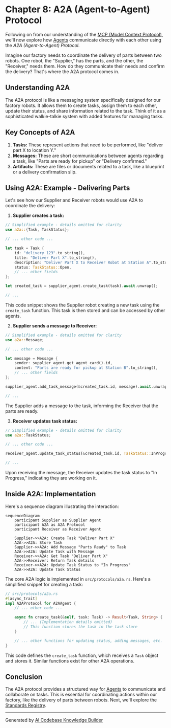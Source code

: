 # Chapter 8: A2A (Agent-to-Agent) Protocol

Following on from our understanding of the [MCP (Model Context Protocol)](07_mcp__model_context_protocol_.md), we'll now explore how [Agents](04_agent.md) communicate directly with each other using the *A2A (Agent-to-Agent) Protocol*.

Imagine our factory needs to coordinate the delivery of parts between two robots. One robot, the "Supplier," has the parts, and the other, the "Receiver," needs them.  How do they communicate their needs and confirm the delivery?  That's where the A2A protocol comes in.

## Understanding A2A

The A2A protocol is like a messaging system specifically designed for our factory robots. It allows them to create tasks, assign them to each other, update their status, and share information related to the task.  Think of it as a sophisticated walkie-talkie system with added features for managing tasks.

## Key Concepts of A2A

1. **Tasks:** These represent actions that need to be performed, like "deliver part X to location Y."
2. **Messages:** These are short communications between agents regarding a task, like "Parts are ready for pickup" or "Delivery confirmed."
3. **Artifacts:** These are files or documents related to a task, like a blueprint or a delivery confirmation slip.

## Using A2A: Example - Delivering Parts

Let's see how our Supplier and Receiver robots would use A2A to coordinate the delivery:

1. **Supplier creates a task:**

```rust
// Simplified example - details omitted for clarity
use a2a::{Task, TaskStatus};

// ... other code ...

let task = Task {
    id: "delivery_123".to_string(),
    title: "Deliver Part X".to_string(),
    description: "Deliver Part X to Receiver Robot at Station A".to_string(),
    status: TaskStatus::Open,
    // ... other fields
};

let created_task = supplier_agent.create_task(task).await.unwrap();

// ...
```

This code snippet shows the Supplier robot creating a new task using the `create_task` function. This task is then stored and can be accessed by other agents.

2. **Supplier sends a message to Receiver:**

```rust
// Simplified example - details omitted for clarity
use a2a::Message;

// ... other code ...

let message = Message {
    sender: supplier_agent.get_agent_card().id,
    content: "Parts are ready for pickup at Station B".to_string(),
    // ... other fields
};

supplier_agent.add_task_message(&created_task.id, message).await.unwrap();

// ...
```

The Supplier adds a message to the task, informing the Receiver that the parts are ready.

3. **Receiver updates task status:**

```rust
// Simplified example - details omitted for clarity
use a2a::TaskStatus;

// ... other code ...

receiver_agent.update_task_status(&created_task.id, TaskStatus::InProgress).await.unwrap();

// ...
```

Upon receiving the message, the Receiver updates the task status to "In Progress," indicating they are working on it.


## Inside A2A: Implementation

Here's a sequence diagram illustrating the interaction:

```mermaid
sequenceDiagram
    participant Supplier as Supplier Agent
    participant A2A as A2A Protocol
    participant Receiver as Receiver Agent

    Supplier->>A2A: Create Task "Deliver Part X"
    A2A->>A2A: Store Task
    Supplier->>A2A: Add Message "Parts Ready" to Task
    A2A->>A2A: Update Task with Message
    Receiver->>A2A: Get Task "Deliver Part X"
    A2A->>Receiver: Return Task details
    Receiver->>A2A: Update Task Status to "In Progress"
    A2A->>A2A: Update Task Status
```

The core A2A logic is implemented in `src/protocols/a2a.rs`.  Here's a simplified snippet for creating a task:

```rust
// src/protocols/a2a.rs
#[async_trait]
impl A2AProtocol for A2AAgent {
    // ... other code ...

    async fn create_task(&self, task: Task) -> Result<Task, String> {
        // ... (Implementation details omitted)
        // This function stores the task in the task store
    }

    // ... other functions for updating status, adding messages, etc.
}
```

This code defines the `create_task` function, which receives a `Task` object and stores it.  Similar functions exist for other A2A operations.

## Conclusion

The A2A protocol provides a structured way for [Agents](04_agent.md) to communicate and collaborate on tasks.  This is essential for coordinating actions within our factory, like the delivery of parts between robots. Next, we'll explore the [Standards Registry](09_standards_registry.md).


---

Generated by [AI Codebase Knowledge Builder](https://github.com/The-Pocket/Tutorial-Codebase-Knowledge)
